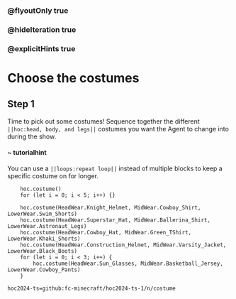 ### @flyoutOnly true
### @hideIteration true
### @explicitHints true

# Choose the costumes

## Step 1
Time to pick out some costumes! Sequence together the different ``||hoc:head, body, and legs||`` costumes you want the Agent to change into during the show.

#### ~ tutorialhint
You can use a ``||loops:repeat loop||`` instead of multiple blocks to keep a specific costume on for longer.


```ghost
    hoc.costume()
    for (let i = 0; i < 5; i++) {}
```
```template
    hoc.costume(HeadWear.Knight_Helmet, MidWear.Cowboy_Shirt, LowerWear.Swim_Shorts)
    hoc.costume(HeadWear.Superstar_Hat, MidWear.Ballerina_Shirt, LowerWear.Astronaut_Legs)
    hoc.costume(HeadWear.Cowboy_Hat, MidWear.Green_TShirt, LowerWear.Khaki_Shorts)
    hoc.costume(HeadWear.Construction_Helmet, MidWear.Varsity_Jacket, LowerWear.Black_Boots)
    for (let i = 0; i < 3; i++) {
        hoc.costume(HeadWear.Sun_Glasses, MidWear.Basketball_Jersey, LowerWear.Cowboy_Pants)
    }
```

```package
hoc2024-ts=github:fc-minecraft/hoc2024-ts-1/n/costume
```